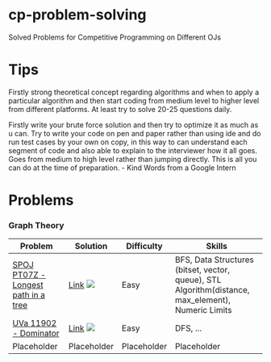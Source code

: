 # cp-problem-solving
Solved Problems for Competitive Programming on Different OJs

# Tips
Firstly strong theoretical concept regarding algorithms and when to apply a particular algorithm and then start coding from medium level to higher level  from different platforms. At least try to solve 20-25 questions daily. 

Firstly write your brute force solution and then try to optimize it as much as u can. Try to write your code on pen and paper rather than using ide and do run test cases by your own on copy, in this way to can understand each segment of code and also able to explain to the interviewer how it all goes. Goes from medium to high level rather than jumping directly. This is all you can do at the time of preparation.                    - Kind Words from a Google Intern

# Problems
### Graph Theory
| Problem | Solution | Difficulty | Skills|
|-|-|-|-|
| [SPOJ PT07Z - Longest path in a tree](https://www.spoj.com/problems/PT07Z/) | [Link](./SPOJ_PT07Z.cpp) ![](https://github.com/ShayekhBinIslam/cp-problem-solving/workflows/SPOJ_PT07Z/badge.svg) | Easy | BFS, Data Structures (bitset, vector, queue), STL Algorithm(distance, max_element), Numeric Limits |
| [UVa 11902 - Dominator](https://onlinejudge.org/index.php?option=onlinejudge&Itemid=8&page=show_problem&problem=3053) | [Link](./uva_11902_dominator.cpp) ![](https://github.com/ShayekhBinIslam/cp-problem-solving/workflows/UVa_11902/badge.svg) | Easy | DFS, ... |
| Placeholder | Placeholder | Placeholder | Placeholder |
